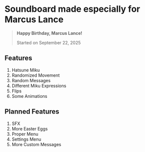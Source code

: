 # Soundboard made especially for Marcus Lance

> **Happy Birthday, Marcus Lance!**
>
> Started on September 22, 2025

## Features

1. Hatsune Miku
2. Randomized Movement
3. Random Messages
4. Different Miku Expressions
5. Flips
6. Some Animations

## Planned Features

1. SFX
2. More Easter Eggs
3. Proper Menu
4. Settings Menu
5. More Custom Messages
